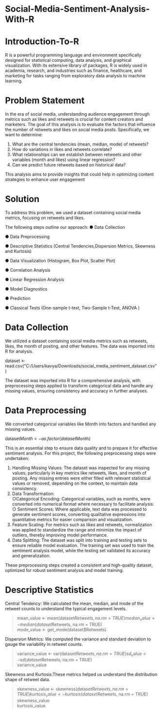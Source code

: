 # Social-Media-Sentiment-Analysis-With-R
# Introduction-To-R
R is a powerful programming language and environment specifically designed for statistical computing, data analysis, and graphical visualization. 
With its extensive library of packages, R is widely used in academia, research, and industries such as finance, healthcare, and marketing for tasks ranging from exploratory data analysis to machine learning.
# Problem Statement
In the era of social media, understanding audience engagement through metrics such as likes and
retweets is crucial for content creators and marketers. The goal of this analysis is to evaluate the
factors that influence the number of retweets and likes on social media posts. Specifically, we
want to determine:
1. What are the central tendencies (mean, median, mode) of retweets?
2. How do variations in likes and retweets correlate?
3. What relationships can we establish between retweets and other variables (month and
likes) using linear regression?
4. Can we predict future retweets based on historical data?

 This analysis aims to provide insights that could help in optimizing content strategies to enhance
user engagement
# Solution
To address this problem, we used a dataset containing social media metrics, focusing on retweets
and likes.

The following steps outline our approach:
● Data Collection

● Data Preprocessing

● Descriptive Statistics (Central Tendencies,Dispersion Metrics, Skewness and Kurtosis)

● Data Visualization (Histogram, Box Plot, Scatter Plot)

● Correlation Analysis

● Linear Regression Analysis

● Model Diagnostics

● Prediction

● Classical Tests (One-sample t-test, Two-Sample t-Test, ANOVA )
# Data Collection
We utilized a dataset containing social media metrics such as retweets, likes, the month of posting, and other features. The data was imported into R for analysis.

dataset <- read.csv("C:/Users/kavya/Downloads/social_media_sentiment_dataset.csv")

The dataset was imported into R for a comprehensive analysis, with preprocessing steps applied
to transform categorical data and handle any missing values, ensuring consistency and accuracy
in further analyses.
# Data Preprocessing
We converted categorical variables like Month into factors and handled any missing values.

dataset$Month <- as.factor(dataset$Month)

This is an essential step to ensure data quality and to prepare it for effective sentiment analysis.
For this project, the following preprocessing steps were undertaken:

1. Handling Missing Values: The dataset was inspected for any missing values, particularly
in key metrics like retweets, likes, and month of posting. Any missing entries were either filled with relevant statistical values or removed, depending on the context, to maintain data consistency.  
2. Data Transformation:  
 ○Categorical Encoding: Categorical variables, such as months, were converted into
numerical format where necessary to facilitate analysis.  
○ Sentiment Scores: Where applicable, text data was processed to generate
sentiment scores, converting qualitative expressions into quantitative metrics for
easier comparison and visualization.  
3. Feature Scaling: For metrics such as likes and retweets, normalization was applied to
standardize the range and minimize the impact of outliers, thereby improving model
performance.  
4. Data Splitting: The dataset was split into training and testing sets to ensure reliable model
evaluation. The training set was used to train the sentiment analysis model, while the
testing set validated its accuracy and generalization.

These preprocessing steps created a consistent and high-quality dataset, optimized for robust
sentiment analysis and model training.
# Descriptive Statistics
Central Tendency: We calculated the mean, median, and mode of the retweet counts to
understand the typical engagement levels.  
> mean_value <- mean(dataset$Retweets, na.rm = TRUE)  
> median_value <- median(dataset$Retweets, na.rm = TRUE)  
> mode_value <- get_mode(dataset$Retweets)  

Dispersion Metrics: We computed the variance and standard deviation to gauge the
variability in retweet counts.  
> variance_value <- var(dataset$Retweets, na.rm = TRUE)  
> sd_value <- sd(dataset$Retweets, na.rm = TRUE)  
> variance_value

Skewness and Kurtosis:These metrics helped us understand the distribution shape of
retweet data.  
> skewness_value <- skewness(dataset$Retweets, na.rm = TRUE)  
> kurtosis_value <- kurtosis(dataset$Retweets, na.rm = TRUE)  
> skewness_value  
> kurtosis_value  











